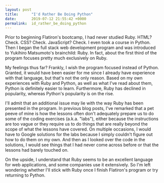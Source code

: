 ```yaml
---
layout: post
title:      "I'd Rather Be Doing Python"
date:       2019-07-12 21:55:42 +0000
permalink:  id_rather_be_doing_python
---
```



Prior to beginning Flatiron's bootcamp, I had never studied Ruby. HTML? Check. CSS? Check. JavaScript? Check. I even took a course in Python. Then I began the full stack web development program and was introduced to Yukihiro Matsumoto's brainchild: Ruby. In fact, about the first third of the program focuses pretty much exclusively on Ruby. 

My feelings thus far? Frankly, I wish the program focused instead of Python. Granted, it would have been easier for me since I already have experience with that language, but that's not the only reason. Based on my own experiences with Ruby and Python, as well as what I've read about them, Python is definitely easier to learn. Furthermore, Ruby has declined in popularity, whereas Python's popularity is on the rise. 

I'll admit that an additional issue may lie with the way Ruby has been presented in the program. In previous blog posts, I've remarked that a pet peeve of mine is how the lessons often don't adequately prepare us to do some of the coding exercises (a.k.a. "labs"), either because the instructions are too vague or they require us to do things that are really beyond the scope of what the lessons have covered. On multiple occasions, I would have to Google solutions for the labs because I simply couldn't figure out how to do them on my own. And then as I looked over the code in the solutions, I would see things that I had never come across before or that the lessons had barely touched on. 

On the upside, I understand that Ruby seems to be an excellent language for web applications, and some companies use it extensively. So I'm left wondering whether I'll stick with Ruby once I finish Flatiron's program or try returning to Python. 

